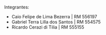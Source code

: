 Integrantes:
- Caio Felipe de Lima Bezerra | RM 556197
- Gabriel Terra Lilla dos Santos | RM 554575
- Ricardo Cerazi di Tilia | RM 555155
